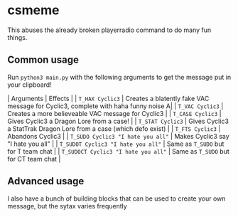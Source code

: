 # csmeme
This abuses the already broken playerradio command to do many fun things.

## Common usage
Run `python3 main.py` with the following arguments to get the message put in your clipboard!

| Arguments | Effects |
| `T_HAX Cyclic3` | Creates a blatently fake VAC message for Cyclic3, complete with haha funny noise A|
| `T_VAC Cyclic3` | Creates a more believeable VAC message for Cyclic3 |
| `T_CASE Cyclic3` | Gives Cyclic3 a Dragon Lore from a case! |
| `T_STAT Cyclic3` | Gives Cyclic3 a StatTrak Dragon Lore from a case (which defo exist) |
| `T_FTS Cyclic3` | Abandons Cyclic3 |
| `T_SUDO Cyclic3 "I hate you all"` | Makes Cyclic3 say "I hate you all" |
| `T_SUDOT Cyclic3 "I hate you all"` | Same as `T_SUDO` but for T team chat |
| `T_SUDOCT Cyclic3 "I hate you all"` | Same as `T_SUDO` but for CT team chat |

## Advanced usage
I also have a bunch of building blocks that can be used to create your own message, but the sytax varies frequently
